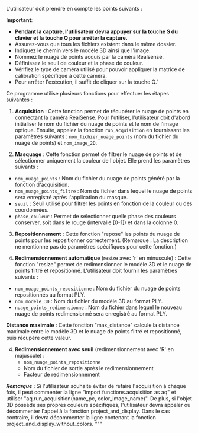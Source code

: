 L'utilisateur doit prendre en compte les points suivants :

**Important**:
- **Pendant la capture, l'utilisateur devra appuyer sur la touche S du clavier et la touche Q pour arrêter la capture.**
- Assurez-vous que tous les fichiers existent dans le même dossier.
- Indiquez le chemin vers le modèle 3D ainsi que l'image.
- Nommez le nuage de points acquis par la caméra Realsense.
- Définissez le seuil de couleur et la phase de couleur.
- Vérifiez le type de caméra utilisé pour pouvoir appliquer la matrice de calibration spécifique à cette caméra.
- Pour arrêter l'exécution, il suffit de cliquer sur la touche Q.'

Ce programme utilise plusieurs fonctions pour effectuer les étapes suivantes :

1. **Acquisition** : Cette fonction permet de récupérer le nuage de points en connectant la caméra RealSense. Pour l'utiliser, 
l'utilisateur doit d'abord initialiser le nom du fichier du nuage de points et le nom de l'image optique. 
Ensuite, appelez la fonction `run_acquisition` en fournissant les paramètres suivants : 
    `nom_fichier_nuage_points` (nom du fichier du nuage de points) et `nom_image_2D`.

2. **Masquage** : Cette fonction permet de filtrer le nuage de points et de sélectionner uniquement la couleur de l'objet. Elle prend les paramètres suivants :

- `nom_nuage_points` : Nom du fichier du nuage de points généré par la fonction d'acquisition.
- `nom_nuage_points_filtre` : Nom du fichier dans lequel le nuage de points sera enregistré après l'application du masque.
- `seuil` : Seuil utilisé pour filtrer les points en fonction de la couleur ou des coordonnées.
- `phase_couleur` : Permet de sélectionner quelle phase des couleurs conserver, soit dans le rouge (intervalle [0-1]) et dans la colonne 0.

3. **Repositionnement** : Cette fonction "repose" les points du nuage de points pour les repositionner correctement. (Remarque : La description ne mentionne pas de paramètres spécifiques pour cette fonction.)

4. **Redimensionnement automatique** (resize avec 'r' en minuscule) : Cette fonction "resize" permet de redimensionner le modèle 3D et le nuage de points filtré et repositionné. L'utilisateur doit fournir les paramètres suivants :

- `nom_nuage_points_repositionne` : Nom du fichier du nuage de points repositionnés au format PLY.
- `nom_modele_3D` : Nom du fichier du modèle 3D au format PLY.
- `nuage_points_redimensionne` : Nom du fichier dans lequel le nouveau nuage de points redimensionné sera enregistré au format PLY.

 **Distance maximale** : Cette fonction "max_distance" calcule la distance maximale 
entre le modèle 3D et le nuage de points filtré et repositionné, puis récupère cette valeur. 


4. **Redimensionnement avec seuil** (redimensionnement avec 'R' en majuscule) :
    - `nom_nuage_points_repositionne`
    - Nom du fichier de sortie après le redimensionnement
    - Facteur de redimensionnement

    
***Remarque*** : Si l'utilisateur souhaite éviter de refaire l'acquisition à chaque fois, 
    il peut commenter la ligne "import functions.acquisition as aq" et utiliser "aq.run_acquisition(name_pc, color_image_name)". 
    De plus, si l'objet 3D possède ses propres couleurs spécifiques, l'utilisateur devra appeler ou décommenter l'appel à la fonction project_and_display.
    Dans le cas contraire, il devra décommenter la ligne contenant la fonction project_and_display_without_colors.
    """
